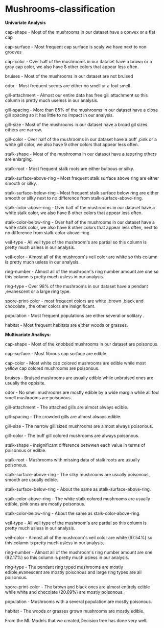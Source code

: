 # Mushrooms-classification

**Univariate Analysis**

cap-shape - Most of the mushrooms in our dataset have a convex  or a flat  cap

cap-surface - Most frequent cap surface is scaly  we have next to non grooves 

cap-color - Over half of the mushrooms in our dataset have a brown  or a gray  cap color, we also have 8 other colors that appear less often.

bruises - Most of the mushrooms in our dataset are not bruised 

odor - Most frequent scents  are either no smell  or a foul smell .

gill-attachment - Almost our entire data has free gill attachment so this column is pretty much useless in our analysis.

gill-spacing - More than 85% of the mushrooms in our dataset have a close gill spacing so it has little to no impact in our analysis.

gill-size - Most of the mushrooms in our dataset have a broad  gil sizes others are narrow.

gill-color - Over half of the mushrooms in our dataset have a buff ,pink  or a white gill color, we also have 9 other colors that appear less often.

stalk-shape - Most of the mushrooms in our dataset have a tapering  others are enlarging.

stalk-root - Most frequent stalk roots  are either bulbous  or silky.

stalk-surface-above-ring - Most frequent stalk surface above ring  are either smooth  or silky.

stalk-surface-below-ring - Most frequent stalk surface below ring  are either smooth  or silky  next to no difference from stalk-surface-above-ring.

stalk-color-above-ring - Over half of the mushrooms in our dataset have a white  stalk color, we also have 8 other colors that appear less often.

stalk-color-below-ring - Over half of the mushrooms in our dataset have a white  stalk color, we also have 8 other colors that appear less often, next to no difference from stalk-color-above-ring.

veil-type - All veil type of the mushroom's are partial so this column is pretty much usless in our analysis.

veil-color - Almost all of the mushroom's veil color are white  so this column is pretty much usless in our analysis.

ring-number - Almost all of the mushroom's ring number amount are one  so this column is pretty much usless in our analysis.

ring-type - Over 98% of the mushrooms in our dataset have a pendant ,evanescent  or a large  ring type.

spore-print-color - most frequent colors are white ,brown  ,black  and chocolate , the other colors are insignificant.

population - Most frequent populations  are either several  or solitary .

habitat - Most frequent habitats  are either woods  or grasses.

**Multivariate Analisys:**

cap-shape - Most of the knobbed mushrooms in our dataset are poisonous.

cap-surface - Most fibrous cap surface are edible.

cap-color - Most white cap colored mushrooms are edible while most yellow cap colored mushrooms are poisonous.

bruises - Bruised mushrooms are usually edible while unbruised ones are usually the oppisite.

odor - No smell mushrooms are mostly edible by a wide margin while all foul smell mushrooms are poisonous.

gill-attachment - The attached gills are almost always edible.

gill-spacing - The crowded gills are almost always edible.

gill-size - The narrow gill sized mushrooms are almost always poisonous.

gill-color - The buff gill colored mushrooms are always poisonous.

stalk-shape - insignificant difference betwwen each value in terms of poisonous or edible.

stalk-root - Mushrooms with missing data of stalk roots are usually poisonous.

stalk-surface-above-ring - The silky mushrooms are usually poisonous, smooth are usually edible.

stalk-surface-below-ring - About the same as stalk-surface-above-ring.

stalk-color-above-ring - The white stalk colored mushrooms are usually edible, pink ones are mostly poisonous.

stalk-color-below-ring - About the same as stalk-color-above-ring.

veil-type - All veil type of the mushroom's are partial so this column is pretty much usless in our analysis.

veil-color - Almost all of the mushroom's veil color are white (97.54%) so this column is pretty much usless in our analysis.

ring-number - Almost all of the mushroom's ring number amount are one (92.17%) so this column is pretty much usless in our analysis.

ring-type - The pendant ring typed mushrooms are mostly edible,evanescent are mostly poisonous and large ring types are all poisonous.

spore-print-color - The brown and black ones are almost entirely edible while white and chocolate (20.09%) are mostly poisonous.

population - Mushrooms with a several population are mostly poisonous.

habitat - The woods or grasses grown mushrooms are mostly edible.

From the ML Models that we created,Decision tree has done very well.
